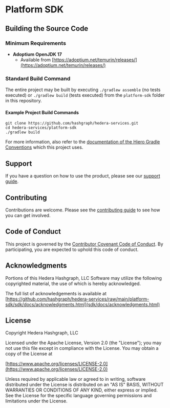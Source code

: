 # Platform SDK

## Building the Source Code

### Minimum Requirements

- **Adoptium OpenJDK 17**
  - Available from
    [https://adoptium.net/temurin/releases/](https://adoptium.net/temurin/releases/)

### Standard Build Command

The entire project may be built by executing `./gradlew assemble` (no tests executed) or
`./gradlew build` (tests executed) from the `platform-sdk` folder in this repository.

#### Example Project Build Commands

```shell
git clone https://github.com/hashgraph/hedera-services.git
cd hedera-services/platform-sdk
./gradlew build
```

For more information, also refer to the
[documentation of the Hiero Gradle Conventions](https://github.com/hiero-ledger/hiero-gradle-conventions#build)
which this project uses.

## Support

If you have a question on how to use the product, please see our
[support guide](https://github.com/hashgraph/.github/blob/main/SUPPORT.md).

## Contributing

Contributions are welcome. Please see the
[contributing guide](https://github.com/hashgraph/.github/blob/main/CONTRIBUTING.md) to see how you
can get involved.

## Code of Conduct

This project is governed by the
[Contributor Covenant Code of Conduct](https://github.com/hashgraph/.github/blob/main/CODE_OF_CONDUCT.md).
By participating, you are expected to uphold this code of conduct.

## Acknowledgments

Portions of this Hedera Hashgraph, LLC Software may utilize the following copyrighted material, the
use of which is hereby acknowledged.

The full list of acknowledgements is available at
[https://github.com/hashgraph/hedera-services/raw/main/platform-sdk/sdk/docs/acknowledgments.html](sdk/docs/acknowledgments.html)

## License

Copyright Hedera Hashgraph, LLC

Licensed under the Apache License, Version 2.0 (the "License"); you may not use this file except in
compliance with the License. You may obtain a copy of the License at

[https://www.apache.org/licenses/LICENSE-2.0](https://www.apache.org/licenses/LICENSE-2.0)

Unless required by applicable law or agreed to in writing, software distributed under the License is
distributed on an "AS IS" BASIS, WITHOUT WARRANTIES OR CONDITIONS OF ANY KIND, either express or
implied. See the License for the specific language governing permissions and limitations under the
License.
